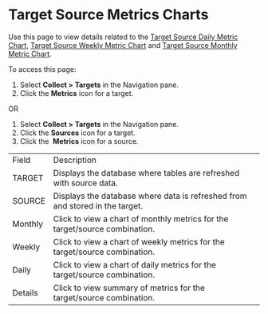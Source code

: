 # Target Source Metrics Charts

<div class="use">

Use this page to view details related to the [Target Source Daily Metric
Chart](Target_Source_Daily_Metric_Chart.htm), [Target Source Weekly
Metric Chart](Target_Source_Weekly_Metric_Chart.htm) and [Target Source
Monthly Metric Chart](Target_Source_Monthly_Metric_Chart.htm).

</div>

To access this page:

1.  Select <span style="font-weight: bold;">Collect \> Targets</span> in
    the Navigation pane.
2.  Click the <span style="font-weight: bold;">Metrics</span> icon for a
    target.

OR

1.  Select <span style="font-weight: bold;">Collect \> Targets</span> in
    the Navigation pane.
2.  Click the <span style="font-weight: bold;">Sources</span> icon for a
    target.
3.  Click the  <span style="font-weight: bold;">Metrics</span> icon for
    a
source.

|         |                                                                              |
| ------- | ---------------------------------------------------------------------------- |
| Field   | Description                                                                  |
| TARGET  | Displays the database where tables are refreshed with source data.           |
| SOURCE  | Displays the database where data is refreshed from and stored in the target. |
| Monthly | Click to view a chart of monthly metrics for the target/source combination.  |
| Weekly  | Click to view a chart of weekly metrics for the target/source combination.   |
| Daily   | Click to view a chart of daily metrics for the target/source combination.    |
| Details | Click to view summary of metrics for the target/source combination.          |
